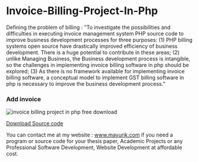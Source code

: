 # Invoice-Billing-Project-In-Php
Defining the problem of billing : "To investigate the possibilities and difficulties in executing invoice management system PHP source code to improve business development processes for three purposes: (1) PHP billing systems open source have drastically improved efficiency of business development. There is a huge potential to contribute in these areas; (2) unlike Managing Business, the Business development process is intangible, so the challenges in implementing invoice billing software in php should be explored; (3) As there is no framework available for implementing invoice billing software, a conceptual model to implement GST billing software in php is necessary to improve the business development process.” 

<h3>Add invoice</h3>
<img src="https://www.mayurik.com/uploads/P4599/invoice%20billing%20project%20in%20php%20free%20download.jpg" alt="invoice billing project in php free download">


<a href="https://www.mayurik.com/source-code/P4599/invoice-billing-project-in-php-free-download">Download Source code</a>

You can contact me at my website : www.mayurik.com if you need a program or source code for your thesis paper, Academic Projects or any Professional Software Development, Website Development at affordable cost.
